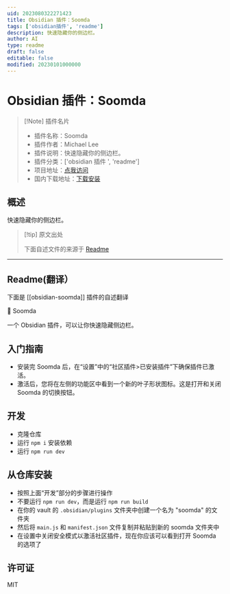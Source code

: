 ```yaml
---
uid: 2023080322271423
title: Obsidian 插件：Soomda
tags: ['obsidian插件', 'readme']
description: 快速隐藏你的侧边栏。
author: AI
type: readme
draft: false
editable: false
modified: 20230101000000
---
```


# Obsidian 插件：Soomda

> [!Note] 插件名片
> - 插件名称：Soomda
> - 插件作者：Michael Lee
> - 插件说明：快速隐藏你的侧边栏。
> - 插件分类：['obsidian 插件 ', 'readme']
> - 项目地址：[点我访问](https://github.com/michaellee/soomda)
> - 国内下载地址：[下载安装](https://pkmer.cn/products/plugin/pluginMarket/?obsidian-soomda)

## 概述

快速隐藏你的侧边栏。

> [!tip] 原文出处
>
>下面自述文件的来源于 [Readme](https://ghproxy.net/https://raw.githubusercontent.com/michaellee/soomda/master/README.md)

---

## Readme(翻译）

下面是 [[obsidian-soomda]] 插件的自述翻译

🙈 Soomda

一个 Obsidian 插件，可以让你快速隐藏侧边栏。

## 入门指南

- 安装完 Soomda 后，在“设置”中的“社区插件>已安装插件”下确保插件已激活。
- 激活后，您将在左侧的功能区中看到一个新的叶子形状图标。这是打开和关闭 Soomda 的切换按钮。

## 开发

- 克隆仓库
- 运行 `npm i` 安装依赖
- 运行 `npm run dev`

## 从仓库安装

- 按照上面“开发”部分的步骤进行操作
- 不要运行 `npm run dev`，而是运行 `npm run build`
- 在你的 vault 的 `.obsidian/plugins` 文件夹中创建一个名为 "soomda" 的文件夹
- 然后将 `main.js` 和 `manifest.json` 文件复制并粘贴到新的 soomda 文件夹中
- 在设置中关闭安全模式以激活社区插件，现在你应该可以看到打开 Soomda 的选项了

## 许可证

MIT
